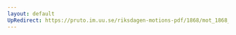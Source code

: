 ```yaml
---
layout: default
UpRedirect: https://pruto.im.uu.se/riksdagen-motions-pdf/1868/mot_1868__ak__289/mot_1868__ak__289-005.pdf
---
```

